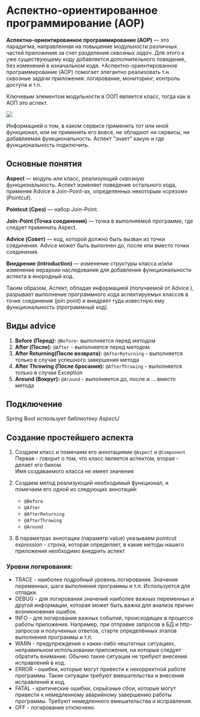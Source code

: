 # Аспектно-ориентированное программирование (AOP)

**Аспектно-ориентированное программирование (AOP)** — это парадигма,
направленная на повышение модульности различных частей приложения за счет разделения *сквозных задач*.
Для этого к уже существующему коду добавляется дополнительного поведение, без изменений в изначальном коде.
*Аспектно-ориентированное программирование (AOP) помогает элегантно реализовать т.н. сквозные задачи приложения: логирование, мониторинг,
контроль доступа и т.п.

Ключевым элементом модульности в ООП является класс, тогда как в АОП это аспект.

<img src="https://www.javachinna.com/wp-content/webp-express/webp-images/doc-root/wp-content/uploads/2020/04/ccc-768x641.jpeg.webp">

Информацией о том, в каком сервисе применить тот или иной функционал, или не
применять его вовсе, не обладают ни сервисы, ни добавляемая функциональность.
Аспект "знает" какую и где функциональность подключить.

## Основные понятия

**Aspect** — модуль или класс, реализующий сквозную функциональность. Аспект изменяет
поведение остального кода, применяя Advice в Join-Point-ах, определенных некоторым
«срезом» (Pointcut).

**Pointcut (Срез)** — набор Join-Point.

**Join-Point (Точка соединения)** — точка в выполняемой программе, где следует применить Aspect.

**Advice (Совет)** — код, которой должно быть вызван из точки соединения.
Advice может быть выполнен до, после или вместо точки соединения.

**Внедрение (introduction)** — изменение структуры класса и/или изменение иерархии наследования для
добавления функциональности аспекта в инородный код.

Таким образом, Аспект, обладая информацией (получаемой от Advice ), разрывает выполнение
программного кода аспектируемых классов в точке соединения (join point) и внедряет туда известную ему
функциональность (программный код).

## Виды advice

1. **Before (Перед):**  `@Before`- выполняется перед методом
2. **After (После):** `@After` - выполняется перед методом
3. **After Returning(После возврата):** `@AfterReturning` - выполняется только в случае успешного завершения метода
4. **After Throwing (После бросания):** `@AfterThrowing` - выполняется только в случае Exception
5. **Around (Вокруг):** `@Around`  - выполняется до, после и ... вместо метода


## Подключение

Spring Boot использует библиотеку *AspectJ*

## Создание простейшего аспекта

1. Создаем класс и помечаем его аннотациями `@Aspect` и `@Component`  
   Первая - говорит о том, что класс является аспектом, вторая - делает его бином.   
   Имя создаваемого класса не имеет значения

2. Создаем метод реализующий необходимый функционал, и помечаем его одной из следующих аннотаций:
    * `@Before`
    * `@After`
    * `@AfterReturning`
    * `@AfterThrowing`
    * `@Around`

3. В параметрах аннотации (параметр value) указываем *pointcut expression* - строка, которая определяет,
   в какие методы нашего приложения необходимо внедрить аспект

### Уровни логирования:

- TRACE - наиболее подробный уровень логирования. Значения переменных, шаги выполнения программы и т.п. Используется для отладки.
- DEBUG - для логирования значений наиболее важных переменных и другой информации, которая может быть важна для анализа причин возникновения ошибок.
- INFO - для логирования важных событий, происходящих в процессе работы приложения. Например, при отправке запросов в БД и http-запросов и полученных ответов, старте определённых этапов выполнения программы и т.п.
- WARN - предупреждения о каких-либо нештатных ситуациях, неправильном использовании приложения, на которые следует обратить внимание. Обычно такие ситуации не требуют внесения исправлений в код.
- ERROR - ошибки, которые могут привести к некорректной работе программы. Такие ситуации требуют вмешательства и внесения исправлений в код.
- FATAL - критические ошибки, серьёзные сбои, которые могут привести к немедленному аварийному завершению работы программы. Требуют немедленного вмешательства и исправления.
- OFF - логирование отключено.